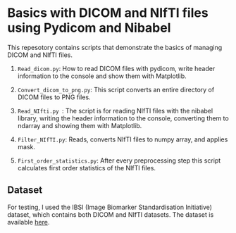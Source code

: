 Basics with DICOM and NIfTI files using Pydicom and Nibabel
===============================

This repesotory contains scripts that demonstrate the basics of managing DICOM and NIfTI files.

1.  `Read_dicom.py`: How to read DICOM files with pydicom, write header information to the console and show them with Matplotlib.

2.  `Convert_dicom_to_png.py`: This script converts an entire directory of DICOM files to PNG files.

3.  `Read_NIfti.py `: The script is for reading NIfTI files with the nibabel library, writing the header information to the console, converting them to ndarray and showing them with Matplotlib.

4.  `Filter_NIfTI.py`: Reads, converts NIfTI files to numpy array, and applies mask.

5.  `First_order_statistics.py`: After every preprocessing step this script calculates first order statistics of the NIfTI files.


Dataset
-------
For testing, I used the IBSI (Image Biomarker Standardisation Initiative) dataset, which contains both DICOM and NIfTI datasets.
The dataset is available [here](https://github.com/theibsi/data_sets).


